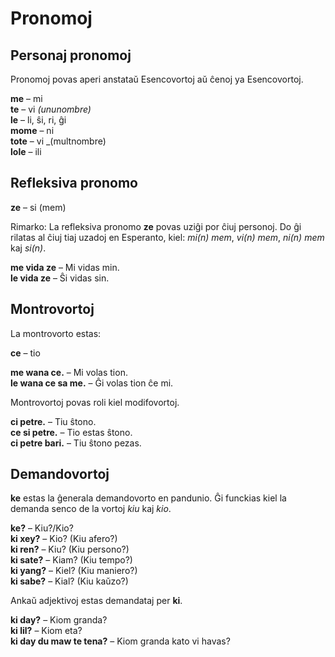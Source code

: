 # Pronomoj

## Personaj pronomoj

Pronomoj povas aperi anstataŭ Esencovortoj aŭ ĉenoj ya Esencovortoj.

**me**
– mi  
**te**
– vi _(ununombre)_  
**le**
– li, ŝi, ri, ĝi  
**mome**
– ni  
**tote**
– vi _(multnombre)  
**lole**
– ili

## Refleksiva pronomo

**ze**
– si (mem)

Rimarko: La refleksiva pronomo **ze** povas uziĝi por ĉiuj personoj.
Do ĝi rilatas al ĉiuj tiaj uzadoj en Esperanto, kiel: _mi(n) mem_, _vi(n) mem_, _ni(n) mem_ kaj _si(n)_.

**me vida ze**
– Mi vidas min.  
**le vida ze**
– Ŝi vidas sin.  


## Montrovortoj

La montrovorto estas:

**ce**
– tio

**me wana ce.**
– Mi volas tion.  
**le wana ce sa me.**
– Ĝi volas tion ĉe mi.  


Montrovortoj povas roli kiel modifovortoj.

**ci petre.**
– Tiu ŝtono.  
**ce si petre.**
– Tio estas ŝtono.  
**ci petre bari.**
– Tiu ŝtono pezas.  


## Demandovortoj

**ke** estas la ĝenerala demandovorto en pandunio.
Ĝi funckias kiel la demanda senco de la vortoj _kiu_ kaj _kio_.

**ke?**
– Kiu?/Kio?  
**ki xey?**
– Kio? (Kiu afero?)  
**ki ren?**
– Kiu? (Kiu persono?)  
**ki sate?**
– Kiam? (Kiu tempo?)  
**ki yang?**
– Kiel? (Kiu maniero?)  
**ki sabe?**
– Kial? (Kiu kaŭzo?)

Ankaŭ adjektivoj estas demandataj per **ki**.

**ki day?**
– Kiom granda?  
**ki lil?**
– Kiom eta?  
**ki day du maw te tena?**
– Kiom granda kato vi havas?

